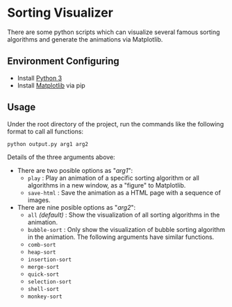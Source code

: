 # Sorting Visualizer
There are some python scripts which can visualize several famous sorting algorithms and generate the animations via Matplotlib.  

## Environment Configuring
* Install [Python 3](https://www.python.org/downloads/)
* Install [Matplotlib](https://matplotlib.org/users/installing.html) via pip
## Usage
Under the root directory of the project, run the commands like the following format to call all functions:  
```
python output.py arg1 arg2
```
Details of the three arguments above:  
* There are two posible options as "*arg1*":
    * `play` : Play an animation of a specific sorting algorithm or all algorithms in a new window, as a "figure" to Matplotlib.
    * `save-html` : Save the animation as a HTML page with a sequence of images.
* There are nine posible options as "*arg2*":
    * `all` *(default)* : Show the visualization of all sorting algorithms in the animation.
    * `bubble-sort` : Only show the visualization of bubble sorting algorithm in the animation. The following arguments have similar functions.
    * `comb-sort`
    * `heap-sort`
    * `insertion-sort`
    * `merge-sort`
    * `quick-sort`
    * `selection-sort`
    * `shell-sort`
    * `monkey-sort`
